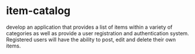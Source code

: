 # item-catalog
develop an application that provides a list of items within a variety of categories as well as provide a user registration and authentication system. Registered users will have the ability to post, edit and delete their own items.
